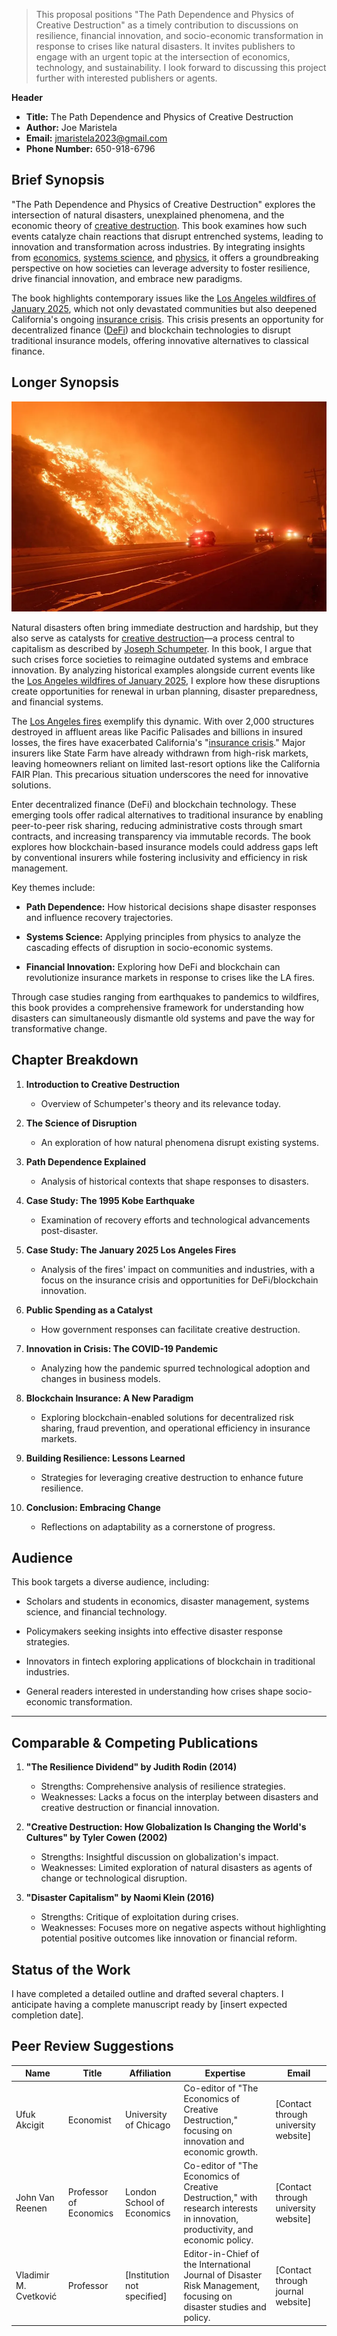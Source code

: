 > This proposal positions "The Path Dependence and Physics of Creative Destruction" as a timely contribution to discussions on resilience, financial innovation, and socio-economic transformation in response to crises like natural disasters. It invites publishers to engage with an urgent topic at the intersection of economics, technology, and sustainability. I look forward to discussing this project further with interested publishers or agents.

**Header**

- **Title:** The Path Dependence and Physics of Creative Destruction
- **Author:** Joe Maristela  
- **Email:** jmaristela2023@gmail.com  
- **Phone Number:** 650-918-6796  

## Brief Synopsis

"The Path Dependence and Physics of Creative Destruction" explores the intersection of natural disasters, unexplained phenomena, and the economic theory of [creative destruction](/literary_products/joes_notes/CREATIVE_DESTRUCTION.md). This book examines how such events catalyze chain reactions that disrupt entrenched systems, leading to innovation and transformation across industries. By integrating insights from [economics](/literary_products/joes_notes/ECONOMICS.md), [systems science](/literary_products/joes_notes/SYSTEMS_SCIENCE.md), and [physics](/literary_products/joes_notes/PHYSICS.md), it offers a groundbreaking perspective on how societies can leverage adversity to foster resilience, drive financial innovation, and embrace new paradigms. 

The book highlights contemporary issues like the [Los Angeles wildfires of January 2025](/literary_products/joes_notes/LOS_ANGELES_WILDFIRES_2025.md), which not only devastated communities but also deepened California's ongoing [insurance crisis](/literary_products/joes_notes/INSURANCE_CRISIS.md). This crisis presents an opportunity for decentralized finance ([DeFi](/literary_products/joes_notes/DEFI.md)) and blockchain technologies to disrupt traditional insurance models, offering innovative alternatives to classical finance.

## Longer Synopsis

![alt text](image.png)

Natural disasters often bring immediate destruction and hardship, but they also serve as catalysts for [creative destruction](/literary_products/joes_notes/CREATIVE_DESTRUCTION.md)—a process central to capitalism as described by [Joseph Schumpeter](/literary_products/joes_notes/SCHUMPETER.md). In this book, I argue that such crises force societies to reimagine outdated systems and embrace innovation. By analyzing historical examples alongside current events like the [Los Angeles wildfires of January 2025](/literary_products/joes_notes/LOS_ANGELES_WILDFIRES_2025.md), I explore how these disruptions create opportunities for renewal in urban planning, disaster preparedness, and financial systems.

The [Los Angeles fires](/literary_products/joes_notes/LOS_ANGELES_WILDFIRES_2025.md) exemplify this dynamic. With over 2,000 structures destroyed in affluent areas like Pacific Palisades and billions in insured losses, the fires have exacerbated California's "[insurance crisis](/literary_products/joes_notes/INSURANCE_CRISIS.md)." Major insurers like State Farm have already withdrawn from high-risk markets, leaving homeowners reliant on limited last-resort options like the California FAIR Plan. This precarious situation underscores the need for innovative solutions.

Enter decentralized finance (DeFi) and blockchain technology. These emerging tools offer radical alternatives to traditional insurance by enabling peer-to-peer risk sharing, reducing administrative costs through smart contracts, and increasing transparency via immutable records. The book explores how blockchain-based insurance models could address gaps left by conventional insurers while fostering inclusivity and efficiency in risk management.

Key themes include:

- **Path Dependence:** How historical decisions shape disaster responses and influence recovery trajectories.
  
- **Systems Science:** Applying principles from physics to analyze the cascading effects of disruption in socio-economic systems.

- **Financial Innovation:** Exploring how DeFi and blockchain can revolutionize insurance markets in response to crises like the LA fires.

Through case studies ranging from earthquakes to pandemics to wildfires, this book provides a comprehensive framework for understanding how disasters can simultaneously dismantle old systems and pave the way for transformative change.

## Chapter Breakdown

1. **Introduction to Creative Destruction**
   - Overview of Schumpeter's theory and its relevance today.

2. **The Science of Disruption**
   - An exploration of how natural phenomena disrupt existing systems.

3. **Path Dependence Explained**
   - Analysis of historical contexts that shape responses to disasters.

4. **Case Study: The 1995 Kobe Earthquake**
   - Examination of recovery efforts and technological advancements post-disaster.

5. **Case Study: The January 2025 Los Angeles Fires**
   - Analysis of the fires' impact on communities and industries, with a focus on the insurance crisis and opportunities for DeFi/blockchain innovation.

6. **Public Spending as a Catalyst**
   - How government responses can facilitate creative destruction.

7. **Innovation in Crisis: The COVID-19 Pandemic**
   - Analyzing how the pandemic spurred technological adoption and changes in business models.

8. **Blockchain Insurance: A New Paradigm**
   - Exploring blockchain-enabled solutions for decentralized risk sharing, fraud prevention, and operational efficiency in insurance markets.

9. **Building Resilience: Lessons Learned**
   - Strategies for leveraging creative destruction to enhance future resilience.

10. **Conclusion: Embracing Change**
    - Reflections on adaptability as a cornerstone of progress.

## Audience

This book targets a diverse audience, including:

- Scholars and students in economics, disaster management, systems science, and financial technology.
  
- Policymakers seeking insights into effective disaster response strategies.
  
- Innovators in fintech exploring applications of blockchain in traditional industries.
  
- General readers interested in understanding how crises shape socio-economic transformation.

---

## Comparable & Competing Publications

1. **"The Resilience Dividend" by Judith Rodin (2014)**  
   - Strengths: Comprehensive analysis of resilience strategies.
   - Weaknesses: Lacks a focus on the interplay between disasters and creative destruction or financial innovation.

2. **"Creative Destruction: How Globalization Is Changing the World's Cultures" by Tyler Cowen (2002)**  
   - Strengths: Insightful discussion on globalization's impact.
   - Weaknesses: Limited exploration of natural disasters as agents of change or technological disruption.

3. **"Disaster Capitalism" by Naomi Klein (2016)**  
   - Strengths: Critique of exploitation during crises.
   - Weaknesses: Focuses more on negative aspects without highlighting potential positive outcomes like innovation or financial reform.

## Status of the Work

I have completed a detailed outline and drafted several chapters. I anticipate having a complete manuscript ready by [insert expected completion date].

## Peer Review Suggestions

| Name                     | Title                        | Affiliation                   | Expertise                                                                                       | Email                             |
|--------------------------|------------------------------|-------------------------------|------------------------------------------------------------------------------------------------|-----------------------------------|
| Ufuk Akcigit             | Economist                    | University of Chicago         | Co-editor of "The Economics of Creative Destruction," focusing on innovation and economic growth. | [Contact through university website] |
| John Van Reenen          | Professor of Economics       | London School of Economics    | Co-editor of "The Economics of Creative Destruction," with research interests in innovation, productivity, and economic policy. | [Contact through university website] |
| Vladimir M. Cvetković    | Professor                    | [Institution not specified]   | Editor-in-Chief of the International Journal of Disaster Risk Management, focusing on disaster studies and policy. | [Contact through journal website]  |
